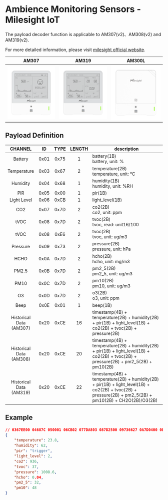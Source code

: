 # Ambience Monitoring Sensors - Milesight IoT

The payload decoder function is applicable to AM307(v2)、AM308(v2) and AM319(v2).

For more detailed information, please visit [milesight official website](https://www.milesight-iot.com).

|        AM307        |        AM319        |        AM300L         |
| :-----------------: | :-----------------: | :-------------------: |
| ![AM307](AM307.png) | ![AM319](AM319.png) | ![AM300L](AM300L.png) |

## Payload Definition

|           CHANNEL           |  ID  | TYPE | LENGTH | description                                                                                                                                                 |
| :-------------------------: | :--: | :--: | :----: | ----------------------------------------------------------------------------------------------------------------------------------------------------------- |
|           Battery           | 0x01 | 0x75 |   1    | battery(1B)<br/>battery, unit: %                                                                                                                    |
|         Temperature         | 0x03 | 0x67 |   2    | temperature(2B)<br/>temperature, unit: ℃                                                                                                            |
|          Humidity           | 0x04 | 0x68 |   1    | humidity(1B)<br/>humidity, unit: %RH                                                                                                                |
|             PIR             | 0x05 | 0x00 |   1    | pir(1B)                                                                                                                                                 |
|         Light Level         | 0x06 | 0xCB |   1    | light_level(1B)                                                                                                                                         |
|             CO2             | 0x07 | 0x7D |   2    | co2(2B)<br/>co2, unit: ppm                                                                                                                          |
|            tVOC             | 0x08 | 0x7D |   2    | tvoc(2B)<br/>tvoc, read: unit16/100                                                                                                                 |
|            tVOC             | 0x08 | 0xE6 |   2    | tvoc(2B)<br/>tvoc, unit: ug/m3                                                                                                                      |
|          Pressure           | 0x09 | 0x73 |   2    | pressure(2B)<br/>pressure, unit: hPa                                                                                                                |
|            HCHO             | 0x0A | 0x7D |   2    | hcho(2B)<br/>hcho, unit: mg/m3                                                                                                                      |
|            PM2.5            | 0x0B | 0x7D |   2    | pm2_5(2B)<br/>pm2_5, unit: ug/m3                                                                                                                    |
|            PM10             | 0x0C | 0x7D |   2    | pm10(2B)<br/>pm10, unit: ug/m3                                                                                                                      |
|             O3              | 0x0D | 0x7D |   2    | o3(2B)<br/>o3, unit: ppm                                                                                                                            |
|            Beep             | 0x0E | 0x01 |   1    | beep(1B)                                                                                                                                                |
| Historical Data<br/>(AM307) | 0x20 | 0xCE |   16   | timestamp(4B) + temperature(2B) + humidity(2B) + pir(1B) + light_level(1B) + co2(2B) + tvoc(2B) + pressure(2B)                                          |
| Historical Data<br/>(AM308) | 0x20 | 0xCE |   20   | timestamp(4B) + temperature(2B) + humidity(2B) + pir(1B) + light_level(1B) + co2(2B) + tvoc(2B) + pressure(2B) + pm2_5(2B) + pm10(2B)                   |
| Historical Data<br/>(AM319) | 0x20 | 0xCE |   22   | timestamp(4B) + temperature(2B) + humidity(2B) + pir(1B) + light_level(1B) + co2(2B) + tvoc(2B) + pressure(2B) + pm2_5(2B) + pm10(2B) + CH2O(2B)/O3(2B) |

## Example

```json
// 0367EE00 04687C 050001 06CB02 077DA803 087D2500 09736627 0A7D0400 0B7D2000 0C7D3000
{
    "temperature": 23.8,
    "humidity": 62,
    "pir": "trigger",
    "light_level": 2,
    "co2": 936,
    "tvoc": 37,
    "pressure": 1008.6,
    "hcho": 0.04,
    "pm2_5": 32,
    "pm10": 48
}
```
